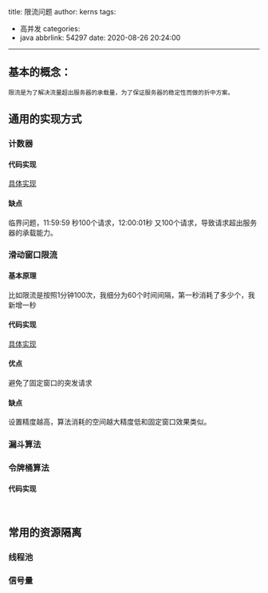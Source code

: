 title: 限流问题
author: kerns
tags:
  - 高并发
categories:
  - java
abbrlink: 54297
date: 2020-08-26 20:24:00
---
## 基本的概念：
    
    限流是为了解决流量超出服务器的承载量，为了保证服务器的稳定性而做的折中方案。


## 通用的实现方式

### 计数器

#### 代码实现

[具体实现](https://github.com/kerns-huang/java-test/blob/master/src/main/java/ratelimit/CounterLimiter.java)


#### 缺点

临界问题，11:59:59 秒100个请求，12:00:01秒 又100个请求，导致请求超出服务器的承载能力。


### 滑动窗口限流

#### 基本原理
比如限流是按照1分钟100次，我细分为60个时间间隔，第一秒消耗了多少个，我新增一秒

#### 代码实现

[具体实现]()

#### 优点

避免了固定窗口的突发请求

#### 缺点

设置精度越高，算法消耗的空间越大精度低和固定窗口效果类似。

### 漏斗算法






### 令牌桶算法

#### 代码实现

```
 
```

## 常用的资源隔离


### 线程池




### 信号量